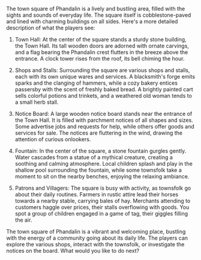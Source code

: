 The town square of Phandalin is a lively and bustling area, filled with the sights and sounds of everyday life. The square itself is cobblestone-paved and lined with charming buildings on all sides. Here's a more detailed description of what the players see:

1. Town Hall: At the center of the square stands a sturdy stone building, the Town Hall. Its tall wooden doors are adorned with ornate carvings, and a flag bearing the Phandalin crest flutters in the breeze above the entrance. A clock tower rises from the roof, its bell chiming the hour.

2. Shops and Stalls: Surrounding the square are various shops and stalls, each with its own unique wares and services. A blacksmith's forge emits sparks and the clanging of hammers, while a cozy bakery entices passersby with the scent of freshly baked bread. A brightly painted cart sells colorful potions and trinkets, and a weathered old woman tends to a small herb stall.

3. Notice Board: A large wooden notice board stands near the entrance of the Town Hall. It is filled with parchment notices of all shapes and sizes. Some advertise jobs and requests for help, while others offer goods and services for sale. The notices are fluttering in the wind, drawing the attention of curious onlookers.

4. Fountain: In the center of the square, a stone fountain gurgles gently. Water cascades from a statue of a mythical creature, creating a soothing and calming atmosphere. Local children splash and play in the shallow pool surrounding the fountain, while some townsfolk take a moment to sit on the nearby benches, enjoying the relaxing ambiance.

5. Patrons and Villagers: The square is busy with activity, as townsfolk go about their daily routines. Farmers in rustic attire lead their horses towards a nearby stable, carrying bales of hay. Merchants attending to customers haggle over prices, their stalls overflowing with goods. You spot a group of children engaged in a game of tag, their giggles filling the air.

The town square of Phandalin is a vibrant and welcoming place, bustling with the energy of a community going about its daily life. The players can explore the various shops, interact with the townsfolk, or investigate the notices on the board. What would you like to do next?